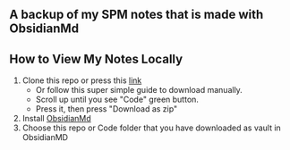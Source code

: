## A backup of my SPM notes that is made with ObsidianMd

## How to View My Notes Locally
1. Clone this repo or press this [link](https://github.com/thaqifazfar15/SPM-Notes/archive/refs/heads/main.zip)
	- Or follow this super simple guide to download manually.
	- Scroll up until you see "Code" green button.
	- Press it, then press "Download as zip"
2. Install [ObsidianMd](https://obsidian.md/)
3. Choose this repo or Code folder that you have downloaded as vault in ObsidianMD